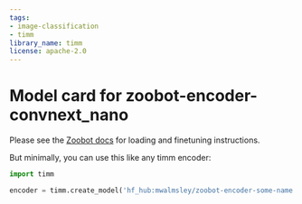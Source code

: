```yaml
---
tags:
- image-classification
- timm
library_name: timm
license: apache-2.0
---
```

# Model card for zoobot-encoder-convnext_nano


Please see the [Zoobot docs](https://zoobot.readthedocs.io/en/latest/pretrained_models.html) for loading and finetuning instructions.

But minimally, you can use this like any timm encoder:

```python
import timm

encoder = timm.create_model('hf_hub:mwalmsley/zoobot-encoder-some-name', pretrained=True, num_classes=0)
```

